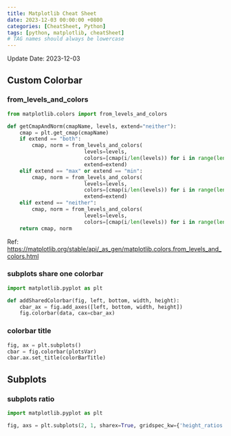 ```yaml
---
title: Matplotlib Cheat Sheet
date: 2023-12-03 00:00:00 +0800
categories: [CheatSheet, Python]
tags: [python, matplotlib, cheatSheet]
# TAG names should always be lowercase
---
```

Update Date: 2023-12-03

## Custom Colorbar
### from_levels_and_colors

```python
from matplotlib.colors import from_levels_and_colors

def getCmapAndNorm(cmapName, levels, extend="neither"):
    cmap = plt.get_cmap(cmapName)
    if extend == "both":
        cmap, norm = from_levels_and_colors(
                         levels=levels,
                         colors=[cmap(i/len(levels)) for i in range(len(levels)+1)],
                         extend=extend)
    elif extend == "max" or extend == "min":
        cmap, norm = from_levels_and_colors(
                         levels=levels,
                         colors=[cmap(i/len(levels)) for i in range(len(levels))],
                         extend=extend)
    elif extend == "neither":
        cmap, norm = from_levels_and_colors(
                         levels=levels,
                         colors=[cmap(i/len(levels)) for i in range(len(levels)-1)])
    return cmap, norm
```
Ref: <https://matplotlib.org/stable/api/_as_gen/matplotlib.colors.from_levels_and_colors.html>

### subplots share one colorbar
```python
import matplotlib.pyplot as plt

def addSharedColorbar(fig, left, bottom, width, height):
    cbar_ax = fig.add_axes([left, bottom, width, height])
    fig.colorbar(data, cax=cbar_ax)
```

### colorbar title
```python
fig, ax = plt.subplots()
cbar = fig.colorbar(plotsVar)
cbar.ax.set_title(colorBarTitle)
```

## Subplots
### subplots ratio
```python
import matplotlib.pyplot as plt

fig, axs = plt.subplots(2, 1, sharex=True, gridspec_kw={'height_ratios': [3, 1]})
```